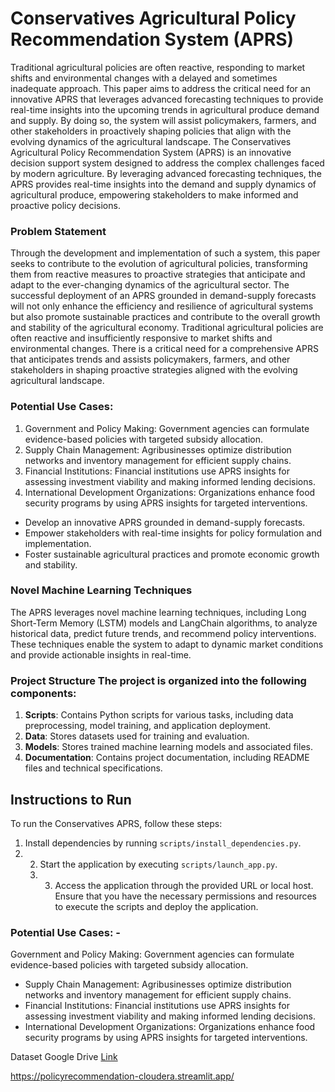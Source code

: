 # Conservatives Agricultural Policy Recommendation System (APRS) 

Traditional agricultural policies are often reactive, responding to market shifts and environmental changes with a delayed and sometimes inadequate approach. This paper aims to address the critical need for an innovative APRS that leverages advanced forecasting techniques to provide real-time insights into the upcoming trends in agricultural produce demand and supply. By doing so, the system will assist policymakers, farmers, and other stakeholders in proactively shaping policies that align with the evolving dynamics of the agricultural landscape. The Conservatives Agricultural Policy Recommendation System (APRS) is an innovative decision support system designed to address the complex challenges faced by modern agriculture. By leveraging advanced forecasting techniques, the APRS provides real-time insights into the demand and supply dynamics of agricultural produce, empowering stakeholders to make informed and proactive policy decisions. 

### Problem Statement 

Through the development and implementation of such a system, this paper seeks to contribute to the evolution of agricultural policies, transforming them from reactive measures to proactive strategies that anticipate and adapt to the ever-changing dynamics of the agricultural sector. The successful deployment of an APRS grounded in demand-supply forecasts will not only enhance the efficiency and resilience of agricultural systems but also promote sustainable practices and contribute to the overall growth and stability of the agricultural economy. Traditional agricultural policies are often reactive and insufficiently responsive to market shifts and environmental changes. There is a critical need for a comprehensive APRS that anticipates trends and assists policymakers, farmers, and other stakeholders in shaping proactive strategies aligned with the evolving agricultural landscape. 

### Potential Use Cases: 

1. Government and Policy Making: Government agencies can formulate evidence-based policies with targeted subsidy allocation.
2. Supply Chain Management: Agribusinesses optimize distribution networks and inventory management for efficient supply chains.
3. Financial Institutions: Financial institutions use APRS insights for assessing investment viability and making informed lending decisions.
4. International Development Organizations: Organizations enhance food security programs by using APRS insights for targeted interventions.


- Develop an innovative APRS grounded in demand-supply forecasts.
- Empower stakeholders with real-time insights for policy formulation and implementation.
- Foster sustainable agricultural practices and promote economic growth and stability. 

### Novel Machine Learning Techniques 

The APRS leverages novel machine learning techniques, including Long Short-Term Memory (LSTM) models and LangChain algorithms, to analyze historical data, predict future trends, and recommend policy interventions. These techniques enable the system to adapt to dynamic market conditions and provide actionable insights in real-time. 

### Project Structure The project is organized into the following components:

1. **Scripts**: Contains Python scripts for various tasks, including data preprocessing, model training, and application deployment. 
2. **Data**: Stores datasets used for training and evaluation. 
3. **Models**: Stores trained machine learning models and associated files. 
4. **Documentation**: Contains project documentation, including README files and technical specifications. 

## Instructions to Run 

To run the Conservatives APRS, follow these steps: 
1. Install dependencies by running `scripts/install_dependencies.py`.
2. 2. Start the application by executing `scripts/launch_app.py`.
   3. 3. Access the application through the provided URL or local host. Ensure that you have the necessary permissions and resources to execute the scripts and deploy the application. 

### Potential Use Cases: - 

Government and Policy Making: Government agencies can formulate evidence-based policies with targeted subsidy allocation. 
- Supply Chain Management: Agribusinesses optimize distribution networks and inventory management for efficient supply chains. 
- Financial Institutions: Financial institutions use APRS insights for assessing investment viability and making informed lending decisions.
- International Development Organizations: Organizations enhance food security programs by using APRS insights for targeted interventions. 

Dataset Google Drive [Link](https://drive.google.com/drive/folders/1Aysc8DK8vkETSP-JF0DpmwONkS7wpuRX?usp=sharing) 


https://policyrecommendation-cloudera.streamlit.app/
